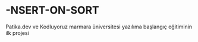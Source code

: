 # -NSERT-ON-SORT
Patika.dev ve Kodluyoruz marmara üniversitesi yazılıma başlangıç eğitiminin ilk projesi
